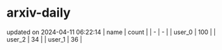 # arxiv-daily
updated on 2024-04-11 06:22:14
| name | count |
| - | - |
| user_0 | 100 |
| user_2 | 34 |
| user_1 | 36 |
